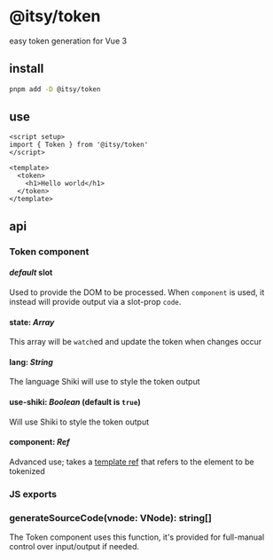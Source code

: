 # @itsy/token

easy token generation for Vue 3

## install

```sh
pnpm add -D @itsy/token
```

## use

```vue
<script setup>
import { Token } from '@itsy/token'
</script>

<template>
  <token>
    <h1>Hello world</h1>
  </token>
</template>
```

## api

### Token component

#### _default_ slot

Used to provide the DOM to be processed. When `component` is used, it instead will provide output via a slot-prop `code`.

#### state: _Array_

This array will be `watch`ed and update the token when changes occur

#### lang: _String_

The language Shiki will use to style the token output

#### use-shiki: _Boolean_ (default is `true`)

Will use Shiki to style the token output

#### component: _Ref_

Advanced use; takes a [template ref](https://vuejs.org/guide/essentials/template-refs.html#template-refs=) that refers to the element to be tokenized

### JS exports

### generateSourceCode(vnode: VNode): string[]

The Token component uses this function, it's provided for full-manual control over input/output if needed.
